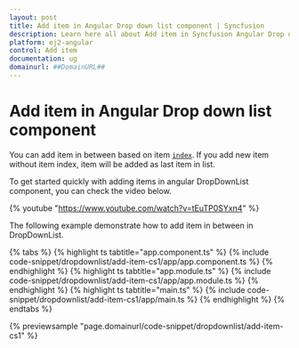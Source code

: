 ```yaml
---
layout: post
title: Add item in Angular Drop down list component | Syncfusion
description: Learn here all about Add item in Syncfusion Angular Drop down list component of Syncfusion Essential JS 2 and more.
platform: ej2-angular
control: Add item 
documentation: ug
domainurl: ##DomainURL##
---
```


# Add item in Angular Drop down list component

You can add item in between based on item [`index`](https://ej2.syncfusion.com/angular/documentation/api/drop-down-list#index). If you add new item without item index, item will be added as last item in list.

To get started quickly with adding items in angular DropDownList component, you can check the video below.

{% youtube "https://www.youtube.com/watch?v=tEuTP0SYxn4" %}

The following example demonstrate how to add item in between in DropDownList.

{% tabs %}
{% highlight ts tabtitle="app.component.ts" %}
{% include code-snippet/dropdownlist/add-item-cs1/app/app.component.ts %}
{% endhighlight %}
{% highlight ts tabtitle="app.module.ts" %}
{% include code-snippet/dropdownlist/add-item-cs1/app/app.module.ts %}
{% endhighlight %}
{% highlight ts tabtitle="main.ts" %}
{% include code-snippet/dropdownlist/add-item-cs1/app/main.ts %}
{% endhighlight %}
{% endtabs %}
  
{% previewsample "page.domainurl/code-snippet/dropdownlist/add-item-cs1" %}